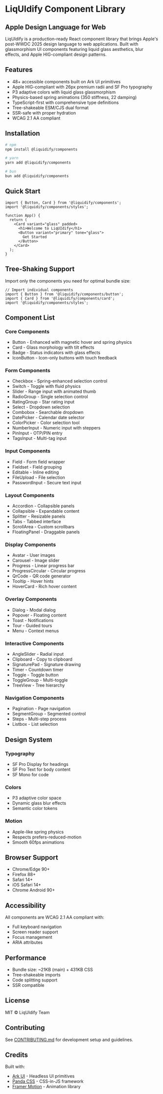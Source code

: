 # LiqUIdify Component Library

## Apple Design Language for Web

LiqUIdify is a production-ready React component library that brings Apple's post-WWDC 2025 design language to web applications. Built with glassmorphism UI components featuring liquid glass aesthetics, blur effects, and Apple HIG-compliant design patterns.

## Features

- 48+ accessible components built on Ark UI primitives
- Apple HIG-compliant with 26px premium radii and SF Pro typography
- P3 adaptive colors with liquid glass glassmorphism
- Physics-based spring animations (350 stiffness, 22 damping)
- TypeScript-first with comprehensive type definitions
- Tree-shakeable ESM/CJS dual format
- SSR-safe with proper hydration
- WCAG 2.1 AA compliant

## Installation

```bash
# npm
npm install @liquidify/components

# yarn  
yarn add @liquidify/components

# bun
bun add @liquidify/components
```

## Quick Start

```tsx
import { Button, Card } from '@liquidify/components';
import '@liquidify/components/styles';

function App() {
  return (
    <Card variant="glass" padded>
      <h1>Welcome to LiqUIdify</h1>
      <Button variant="primary" tone="glass">
        Get Started
      </Button>
    </Card>
  );
}
```

## Tree-Shaking Support

Import only the components you need for optimal bundle size:

```tsx
// Import individual components
import { Button } from '@liquidify/components/button';
import { Card } from '@liquidify/components/card';
import '@liquidify/components/styles';
```

## Component List

### Core Components
- Button - Enhanced with magnetic hover and spring physics
- Card - Glass morphology with tilt effects
- Badge - Status indicators with glass effects
- IconButton - Icon-only buttons with touch feedback

### Form Components  
- Checkbox - Spring-enhanced selection control
- Switch - Toggle with fluid physics
- Slider - Range input with animated thumb
- RadioGroup - Single selection control
- RatingGroup - Star rating input
- Select - Dropdown selection
- Combobox - Searchable dropdown
- DatePicker - Calendar date selector
- ColorPicker - Color selection tool
- NumberInput - Numeric input with steppers
- PinInput - OTP/PIN entry
- TagsInput - Multi-tag input

### Input Components
- Field - Form field wrapper
- Fieldset - Field grouping
- Editable - Inline editing
- FileUpload - File selection
- PasswordInput - Secure text input

### Layout Components
- Accordion - Collapsible panels
- Collapsible - Expandable content
- Splitter - Resizable panels
- Tabs - Tabbed interface
- ScrollArea - Custom scrollbars
- FloatingPanel - Draggable panels

### Display Components
- Avatar - User images
- Carousel - Image slider  
- Progress - Linear progress bar
- ProgressCircular - Circular progress
- QrCode - QR code generator
- Tooltip - Hover hints
- HoverCard - Rich hover content

### Overlay Components
- Dialog - Modal dialog
- Popover - Floating content
- Toast - Notifications
- Tour - Guided tours
- Menu - Context menus

### Interactive Components
- AngleSlider - Radial input
- Clipboard - Copy to clipboard
- SignaturePad - Signature drawing
- Timer - Countdown timer
- Toggle - Toggle button
- ToggleGroup - Multi-toggle
- TreeView - Tree hierarchy

### Navigation Components
- Pagination - Page navigation
- SegmentGroup - Segmented control  
- Steps - Multi-step process
- Listbox - List selection

## Design System

### Typography
- SF Pro Display for headings
- SF Pro Text for body content
- SF Mono for code

### Colors
- P3 adaptive color space
- Dynamic glass blur effects
- Semantic color tokens

### Motion
- Apple-like spring physics
- Respects prefers-reduced-motion
- Smooth 60fps animations

## Browser Support

- Chrome/Edge 90+
- Firefox 88+
- Safari 14+
- iOS Safari 14+
- Chrome Android 90+

## Accessibility

All components are WCAG 2.1 AA compliant with:
- Full keyboard navigation
- Screen reader support
- Focus management
- ARIA attributes

## Performance

- Bundle size: ~21KB (main) + 431KB CSS
- Tree-shakeable imports
- Code splitting support
- SSR compatible

## License

MIT © LiqUIdify Team

## Contributing

See [CONTRIBUTING.md](./CONTRIBUTING.md) for development setup and guidelines.

## Credits

Built with:
- [Ark UI](https://ark-ui.com) - Headless UI primitives
- [Panda CSS](https://panda-css.com) - CSS-in-JS framework
- [Framer Motion](https://www.framer.com/motion) - Animation library